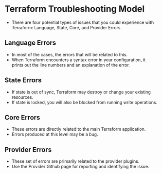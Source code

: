 # Terraform Troubleshooting Model
- There are four potential types of issues that you could experience with Terraform: Language, State, Core, and Provider Errors.
## Language Errors
- In most of the cases, the errors that will be related to this.
- When Terraform encounters a syntax error in your configuration, it prints out the line numbers and an explanation of the error.

## State Errors
- If state is out of sync, Terraform may destroy or change your existing resources.
- If state is locked, you will also be blocked from running write operations.

## Core Errors
- These errors are directly related to the main Terraform application.
- Errors produced at this level may be a bug.

## Provider Errors
- These set of errors are primarily related to the provider plugins.
- Use the Provider Github page for reporting and identifying the issue.